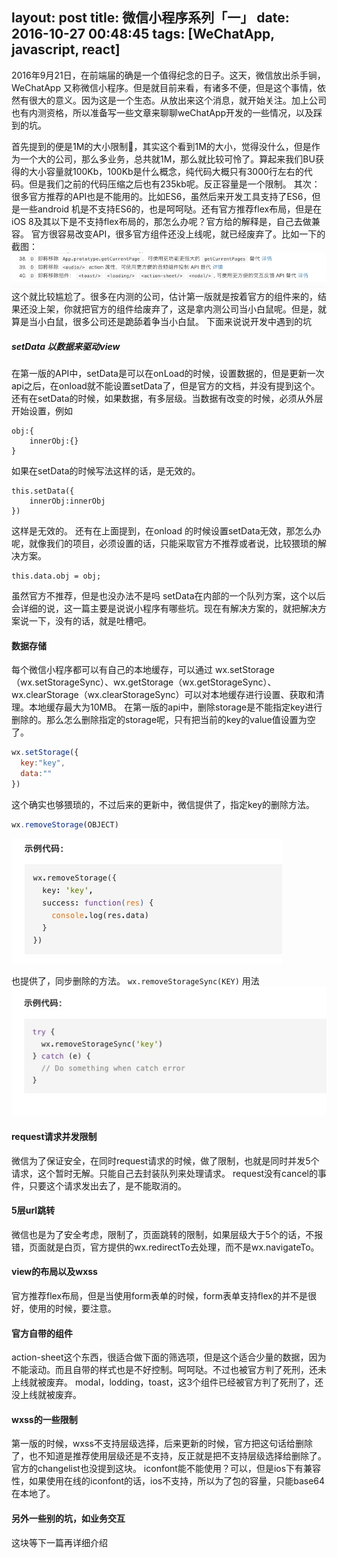 layout: post
title: 微信小程序系列「一」
date: 2016-10-27 00:48:45
tags: [WeChatApp, javascript, react]
---
2016年9月21日，在前端届的确是一个值得纪念的日子。这天，微信放出杀手锏，WeChatApp 又称微信小程序。但是就目前来看，有诸多不便，但是这个事情，依然有很大的意义。因为这是一个生态。从放出来这个消息，就开始关注。加上公司也有内测资格，所以准备写一些文章来聊聊weChatApp开发的一些情况，以及踩到的坑。
<!--more-->
首先提到的便是1M的大小限制🚫，其实这个看到1M的大小，觉得没什么，但是作为一个大的公司，那么多业务，总共就1M，那么就比较可怜了。算起来我们BU获得的大小容量就100Kb，100Kb是什么概念，纯代码大概只有3000行左右的代码。但是我们之前的代码压缩之后也有235kb呢。反正容量是一个限制。
其次：很多官方推荐的API也是不能用的。比如ES6，虽然后来开发工具支持了ES6，但是一些android 机是不支持ES6的，也是呵呵哒。还有官方推荐flex布局，但是在iOS 8及其以下是不支持flex布局的，那怎么办呢？官方给的解释是，自己去做兼容。
官方很容易改变API，很多官方组件还没上线呢，就已经废弃了。比如一下的截图：
![](https://raw.githubusercontent.com/iu2fish/_posts/master/media/14779317322951.jpg)
这个就比较尴尬了。很多在内测的公司，估计第一版就是按着官方的组件来的，结果还没上架，你就把官方的组件给废弃了，这是拿内测公司当小白鼠呢。但是，就算是当小白鼠，很多公司还是跪舔着争当小白鼠。
下面来说说开发中遇到的坑
##### setData 以数据来驱动view
在第一版的API中，setData是可以在onLoad的时候，设置数据的，但是更新一次api之后，在onload就不能设置setData了，但是官方的文档，并没有提到这个。还有在setData的时候，如果数据，有多层级。当数据有改变的时候，必须从外层开始设置，例如
```
obj:{
    innerObj:{}
}
```
如果在setData的时候写法这样的话，是无效的。
```
this.setData({
	innerObj:innerObj
})
```
这样是无效的。
还有在上面提到，在onload 的时候设置setData无效，那怎么办呢，就像我们的项目，必须设置的话，只能采取官方不推荐或者说，比较猥琐的解决方案。
```
this.data.obj = obj;
```
虽然官方不推荐，但是也没办法不是吗
setData在内部的一个队列方案，这个以后会详细的说，这一篇主要是说说小程序有哪些坑。现在有解决方案的，就把解决方案说一下，没有的话，就是吐槽吧。
#### 数据存储
每个微信小程序都可以有自己的本地缓存，可以通过 wx.setStorage（wx.setStorageSync）、wx.getStorage（wx.getStorageSync）、wx.clearStorage（wx.clearStorageSync）可以对本地缓存进行设置、获取和清理。本地缓存最大为10MB。
在第一版的api中，删除storage是不能指定key进行删除的。那么怎么删除指定的storage呢，只有把当前的key的value值设置为空了。
``` javascript
wx.setStorage({
  key:"key",
  data:""
})
```
这个确实也够猥琐的，不过后来的更新中，微信提供了，指定key的删除方法。
```javascript
wx.removeStorage(OBJECT)
```
![](https://raw.githubusercontent.com/iu2fish/_posts/master/media/14780057339213.jpg)

也提供了，同步删除的方法。
`wx.removeStorageSync(KEY)`
用法
![](https://raw.githubusercontent.com/iu2fish/_posts/master/media/14780058000923.jpg)
#### request请求并发限制
微信为了保证安全，在同时request请求的时候，做了限制，也就是同时并发5个请求，这个暂时无解。只能自己去封装队列来处理请求。
request没有cancel的事件，只要这个请求发出去了，是不能取消的。
#### 5层url跳转
微信也是为了安全考虑，限制了，页面跳转的限制，如果层级大于5个的话，不报错，页面就是白页，官方提供的wx.redirectTo去处理，而不是wx.navigateTo。

#### view的布局以及wxss
官方推荐flex布局，但是当使用form表单的时候，form表单支持flex的并不是很好，使用的时候，要注意。
#### 官方自带的组件
action-sheet这个东西，很适合做下面的筛选项，但是这个适合少量的数据，因为不能滚动。而且自带的样式也是不好控制。呵呵哒。不过也被官方判了死刑，还未上线就被废弃。
modal，lodding，toast，这3个组件已经被官方判了死刑了，还没上线就被废弃。
#### wxss的一些限制
第一版的时候，wxss不支持层级选择，后来更新的时候，官方把这句话给删除了，也不知道是推荐使用层级还是不支持，反正就是把不支持层级选择给删除了。官方的changelist也没提到这块。
iconfont能不能使用？可以，但是ios下有兼容性，如果使用在线的iconfont的话，ios不支持，所以为了包的容量，只能base64 在本地了。
#### 另外一些别的坑，如业务交互
这块等下一篇再详细介绍

